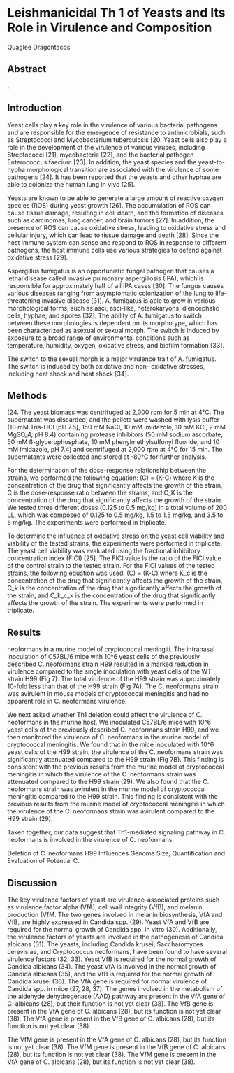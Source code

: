 # Leishmanicidal Th 1 of Yeasts and Its Role in Virulence and Composition
Quaglee Dragontacos


## Abstract
.


## Introduction
Yeast cells play a key role in the virulence of various bacterial pathogens and are responsible for the emergence of resistance to antimicrobials, such as Streptococci and Mycobacterium tuberculosis [20. Yeast cells also play a role in the development of the virulence of various viruses, including Streptococci [21], mycobacteria [22], and the bacterial pathogen Enterococcus faecium [23]. In addition, the yeast species and the yeast-to-hypha morphological transition are associated with the virulence of some pathogens [24]. It has been reported that the yeasts and other hyphae are able to colonize the human lung in vivo [25].

Yeasts are known to be able to generate a large amount of reactive oxygen species (ROS) during yeast growth [26]. The accumulation of ROS can cause tissue damage, resulting in cell death, and the formation of diseases such as carcinomas, lung cancer, and brain tumors [27]. In addition, the presence of ROS can cause oxidative stress, leading to oxidative stress and cellular injury, which can lead to tissue damage and death [28]. Since the host immune system can sense and respond to ROS in response to different pathogens, the host immune cells use various strategies to defend against oxidative stress [29].

Aspergillus fumigatus is an opportunistic fungal pathogen that causes a lethal disease called invasive pulmonary aspergillosis (IPA), which is responsible for approximately half of all IPA cases [30]. The fungus causes various diseases ranging from asymptomatic colonization of the lung to life-threatening invasive disease [31]. A. fumigatus is able to grow in various morphological forms, such as asci, asci-like, heterokaryons, diencephalic cells, hyphae, and spores [32]. The ability of A. fumigatus to switch between these morphologies is dependent on its morphotype, which has been characterized as asexual or sexual morph. The switch is induced by exposure to a broad range of environmental conditions such as temperature, humidity, oxygen, oxidative stress, and biofilm formation [33].

The switch to the sexual morph is a major virulence trait of A. fumigatus. The switch is induced by both oxidative and non- oxidative stresses, including heat shock and heat shock [34].


## Methods
[24. The yeast biomass was centrifuged at 2,000 rpm for 5 min at 4°C. The supernatant was discarded, and the pellets were washed with lysis buffer (10 mM Tris-HCl [pH 7.5], 150 mM NaCl, 10 mM imidazole, 10 mM KCl, 2 mM MgSO_4, pH 8.4) containing protease inhibitors (50 mM sodium ascorbate, 50 mM ß-glycerophosphate, 10 mM phenylmethylsulfonyl fluoride, and 10 mM imidazole, pH 7.4) and centrifuged at 2,000 rpm at 4°C for 15 min. The supernatants were collected and stored at -80°C for further analysis.

For the determination of the dose-response relationship between the strains, we performed the following equation: (C) = (K-C) where K is the concentration of the drug that significantly affects the growth of the strain, C is the dose-response ratio between the strains, and C_K is the concentration of the drug that significantly affects the growth of the strain. We tested three different doses (0.125 to 0.5 mg/kg) in a total volume of 200 µL, which was composed of 0.125 to 0.5 mg/kg, 1.5 to 1.5 mg/kg, and 3.5 to 5 mg/kg. The experiments were performed in triplicate.

To determine the influence of oxidative stress on the yeast cell viability and viability of the tested strains, the experiments were performed in triplicate. The yeast cell viability was evaluated using the fractional inhibitory concentration index (FICI) [25]. The FICI value is the ratio of the FICI value of the control strain to the tested strain. For the FICI values of the tested strains, the following equation was used: (C) = (K-C) where K_c is the concentration of the drug that significantly affects the growth of the strain, C_k is the concentration of the drug that significantly affects the growth of the strain, and C_k_c_k is the concentration of the drug that significantly affects the growth of the strain. The experiments were performed in triplicate.


## Results
neoformans in a murine model of cryptococcal meningiti. The intranasal inoculation of C57BL/6 mice with 10^6 yeast cells of the previously described C. neoformans strain H99 resulted in a marked reduction in virulence compared to the single inoculation with yeast cells of the WT strain H99 (Fig 7). The total virulence of the H99 strain was approximately 10-fold less than that of the H99 strain (Fig 7A). The C. neoformans strain was avirulent in mouse models of cryptococcal meningitis and had no apparent role in C. neoformans virulence.

We next asked whether Th1 deletion could affect the virulence of C. neoformans in the murine host. We inoculated C57BL/6 mice with 10^6 yeast cells of the previously described C. neoformans strain H99, and we then monitored the virulence of C. neoformans in the murine model of cryptococcal meningitis. We found that in the mice inoculated with 10^6 yeast cells of the H99 strain, the virulence of the C. neoformans strain was significantly attenuated compared to the H99 strain (Fig 7B). This finding is consistent with the previous results from the murine model of cryptococcal meningitis in which the virulence of the C. neoformans strain was attenuated compared to the H99 strain (29). We also found that the C. neoformans strain was avirulent in the murine model of cryptococcal meningitis compared to the H99 strain. This finding is consistent with the previous results from the murine model of cryptococcal meningitis in which the virulence of the C. neoformans strain was avirulent compared to the H99 strain (29).

Taken together, our data suggest that Th1-mediated signaling pathway in C. neoformans is involved in the virulence of C. neoformans.

Deletion of C. neoformans H99 Influences Genome Size, Quantification and Evaluation of Potential C.


## Discussion
The key virulence factors of yeast are virulence-associated proteins such as virulence factor alpha (VfA), cell wall integrity (VfB), and melanin production (VfM. The two genes involved in melanin biosynthesis, VfA and VfB, are highly expressed in Candida spp. (29). Yeast VfA and VfB are required for the normal growth of Candida spp. in vitro (30). Additionally, the virulence factors of yeasts are involved in the pathogenesis of Candida albicans (31). The yeasts, including Candida krusei, Saccharomyces cerevisiae, and Cryptococcus neoformans, have been found to have several virulence factors (32, 33). Yeast VfB is required for the normal growth of Candida albicans (34). The yeast VfA is involved in the normal growth of Candida albicans (35), and the VfB is required for the normal growth of Candida krusei (36). The VfA gene is required for normal virulence of Candida spp. in mice (27, 28, 37). The genes involved in the metabolism of the aldehyde dehydrogenase (AAD) pathway are present in the VfA gene of C. albicans (28), but their function is not yet clear (38). The VfB gene is present in the VfA gene of C. albicans (28), but its function is not yet clear (38). The VfA gene is present in the VfB gene of C. albicans (28), but its function is not yet clear (38).

The VfM gene is present in the VfA gene of C. albicans (28), but its function is not yet clear (38). The VfM gene is present in the VfB gene of C. albicans (28), but its function is not yet clear (38). The VfM gene is present in the VfA gene of C. albicans (28), but its function is not yet clear (38).
